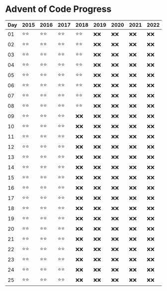# Advent of Code Progress

| Day | 2015 | 2016 | 2017 | 2018 | 2019 | 2020 | 2021 | 2022 |
|-----|------|------|------|------|------|------|------|------|
| 01  | ⭐⭐   | ⭐⭐   | ⭐⭐   | ⭐⭐   | ❌❌   | ❌❌   | ❌❌   | ❌❌   |
| 02  | ⭐⭐   | ⭐⭐   | ⭐⭐   | ⭐⭐   | ❌❌   | ❌❌   | ❌❌   | ❌❌   |
| 03  | ⭐⭐   | ⭐⭐   | ⭐⭐   | ⭐⭐   | ❌❌   | ❌❌   | ❌❌   | ❌❌   |
| 04  | ⭐⭐   | ⭐⭐   | ⭐⭐   | ⭐⭐   | ❌❌   | ❌❌   | ❌❌   | ❌❌   |
| 05  | ⭐⭐   | ⭐⭐   | ⭐⭐   | ⭐⭐   | ❌❌   | ❌❌   | ❌❌   | ❌❌   |
| 06  | ⭐⭐   | ⭐⭐   | ⭐⭐   | ⭐⭐   | ❌❌   | ❌❌   | ❌❌   | ❌❌   |
| 07  | ⭐⭐   | ⭐⭐   | ⭐⭐   | ⭐⭐   | ❌❌   | ❌❌   | ❌❌   | ❌❌   |
| 08  | ⭐⭐   | ⭐⭐   | ⭐⭐   | ⭐⭐   | ❌❌   | ❌❌   | ❌❌   | ❌❌   |
| 09  | ⭐⭐   | ⭐⭐   | ⭐⭐   | ❌❌   | ❌❌   | ❌❌   | ❌❌   | ❌❌   |
| 10  | ⭐⭐   | ⭐⭐   | ⭐⭐   | ❌❌   | ❌❌   | ❌❌   | ❌❌   | ❌❌   |
| 11  | ⭐⭐   | ⭐⭐   | ⭐⭐   | ❌❌   | ❌❌   | ❌❌   | ❌❌   | ❌❌   |
| 12  | ⭐⭐   | ⭐⭐   | ⭐⭐   | ❌❌   | ❌❌   | ❌❌   | ❌❌   | ❌❌   |
| 13  | ⭐⭐   | ⭐⭐   | ⭐⭐   | ❌❌   | ❌❌   | ❌❌   | ❌❌   | ❌❌   |
| 14  | ⭐⭐   | ⭐⭐   | ⭐⭐   | ❌❌   | ❌❌   | ❌❌   | ❌❌   | ❌❌   |
| 15  | ⭐⭐   | ⭐⭐   | ⭐⭐   | ❌❌   | ❌❌   | ❌❌   | ❌❌   | ❌❌   |
| 16  | ⭐⭐   | ⭐⭐   | ⭐⭐   | ❌❌   | ❌❌   | ❌❌   | ❌❌   | ❌❌   |
| 17  | ⭐⭐   | ⭐⭐   | ⭐⭐   | ❌❌   | ❌❌   | ❌❌   | ❌❌   | ❌❌   |
| 18  | ⭐⭐   | ⭐⭐   | ⭐⭐   | ❌❌   | ❌❌   | ❌❌   | ❌❌   | ❌❌   |
| 19  | ⭐⭐   | ⭐⭐   | ⭐⭐   | ❌❌   | ❌❌   | ❌❌   | ❌❌   | ❌❌   |
| 20  | ⭐⭐   | ⭐⭐   | ⭐⭐   | ❌❌   | ❌❌   | ❌❌   | ❌❌   | ❌❌   |
| 21  | ⭐⭐   | ⭐⭐   | ⭐⭐   | ❌❌   | ❌❌   | ❌❌   | ❌❌   | ❌❌   |
| 22  | ⭐⭐   | ⭐⭐   | ⭐⭐   | ❌❌   | ❌❌   | ❌❌   | ❌❌   | ❌❌   |
| 23  | ⭐⭐   | ⭐⭐   | ⭐⭐   | ❌❌   | ❌❌   | ❌❌   | ❌❌   | ❌❌   |
| 24  | ⭐⭐   | ⭐⭐   | ⭐⭐   | ❌❌   | ❌❌   | ❌❌   | ❌❌   | ❌❌   |
| 25  | ⭐⭐   | ⭐⭐   | ⭐⭐   | ❌❌   | ❌❌   | ❌❌   | ❌❌   | ❌❌   |
